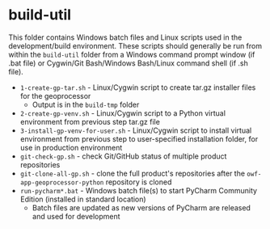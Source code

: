 # build-util #

This folder contains Windows batch files and Linux scripts used in the development/build environment.
These scripts should generally be run from within the `build-util` folder from a
Windows command prompt window (if .bat file) or Cygwin/Git Bash/Windows Bash/Linux command shell (if .sh file).

* `1-create-gp-tar.sh` - Linux/Cygwin script to create tar.gz installer files for the geoprocessor
	+ Output is in the `build-tmp` folder
* `2-create-gp-venv.sh` - Linux/Cygwin script to a Python virtual environment from previous step tar.gz file
* `3-install-gp-venv-for-user.sh` - Linux/Cygwin script to install virtual environment from previous step
to user-specified installation folder, for use in production environment
* `git-check-gp.sh` - check Git/GitHub status of multiple product repositories
* `git-clone-all-gp.sh` - clone the full product's repositories after the `owf-app-geoprocessor-python`
repository is cloned
* `run-pycharm*.bat` - Windows batch file(s) to start PyCharm Community Edition (installed in standard location)
	+ Batch files are updated as new versions of PyCharm are released and used for development
